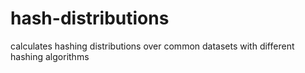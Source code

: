 # hash-distributions
calculates hashing distributions over common datasets with different hashing algorithms
